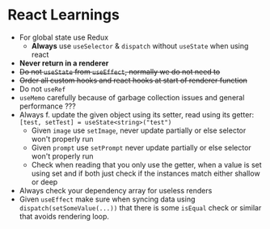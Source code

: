 # React Learnings

* For global state use Redux
  * **Always** use `useSelector` & `dispatch` without `useState` when using react 
* **Never return in a renderer**
* ~~Do not `useState` from `useEffect`, normally we do not need to~~
* ~~Order all custom hooks and react hooks at start of renderer function~~
* Do not `useRef`
* `useMemo` carefully because of garbage collection issues and general performance ???
* Always f. update the given object using its setter, read using its getter: `[test, setTest] = useState<string>("test")`
  * Given `image` use `setImage`, never update partially or else selector won't properly run
  * Given `prompt` use `setPrompt` never update partially or else selector won't properly run
  * Check when reading that you only use the getter, when a value is set using set<XYZ> and if both just check if the instances match either shallow or deep
* Always check your dependency array for useless renders
* Given `useEffect` make sure when syncing data using `dispatch(setSomeValue(...))` that there is some `isEqual` check or similar that avoids rendering loop. 